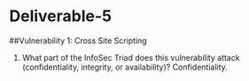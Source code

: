 # Deliverable-5
##Vulnerability 1: Cross Site Scripting
1.	What part of the InfoSec Triad does this vulnerability attack (confidentiality, integrity, or availability)?
Confidentiality.

